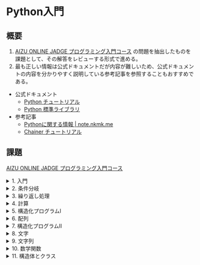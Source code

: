# Python入門

## 概要

1. [AIZU ONLINE JADGE プログラミング入門コース][1] の問題を抽出したものを課題として、その解答をレビューする形式で進める。
2. 最も正しい情報は公式ドキュメントだが内容が難しいため、公式ドキュメントの内容を分かりやすく説明している参考記事を参照することもおすすめである。
* 公式ドキュメント
  - [Python チュートリアル][2]
  - [Python 標準ライブラリ][3]
* 参考記事
  - [Pythonに関する情報 | note.nkmk.me][4]
  - [Chainer チュートリアル][5]

[1]: https://onlinejudge.u-aizu.ac.jp/courses/lesson/2/ITP1/all
[2]: https://docs.python.org/ja/3.9/tutorial/index.html
[3]: https://docs.python.org/ja/3/library/index.html
[4]: https://note.nkmk.me/python/
[5]: https://tutorials.chainer.org/ja/tutorial.html


## 課題
[AIZU ONLINE JADGE プログラミング入門コース][1]

<details>
<summary>1. 入門</summary>

### 課題
- 1_A
- 1_B
- 1_C
- 1_D

### Pythonチュートリアル
* [3.1.1. 数](https://docs.python.org/ja/3/tutorial/introduction.html#numbers) 
* [7.1. 出力を見やすくフォーマットする](https://docs.python.org/ja/3/tutorial/inputoutput.html#fancier-output-formatting) 
* [4.8. 間奏曲: コーディングスタイル](https://docs.python.org/ja/3/tutorial/controlflow.html#intermezzo-coding-style) 

### 参考
* [【Python】競技プログラミング 基本入力まとめ - Qiita](https://qiita.com/ell/items/1f519aff0cdc3cf16284)
* [Pythonのf文字列（フォーマット済み文字列リテラル）の使い方 | note.nkmk.me](https://note.nkmk.me/python-f-strings/)
* [Pyhtonの算術演算子（四則演算、べき乗、リスト・文字列の結合など） | note.nkmk.me](https://note.nkmk.me/python-arithmetic-operator/)
* [Pythonでタプルやリストをアンパック（複数の変数に展開して代入） | note.nkmk.me](https://note.nkmk.me/python-tuple-list-unpack/)
- [Flake8 Rules](https://lintlyci.github.io/Flake8Rules/)

### 備考
* 早めにコーディングスタイルを身につけて欲しい。
</details>

<details>
<summary>2. 条件分岐</summary>

### 課題
- 2_A
- 2_B
- 2_C
- 2_D

### Pythonチュートリアル
* [4.1. if 文](https://docs.python.org/ja/3/tutorial/controlflow.html#if-statements) 

### 参考
* [Pythonのif文による条件分岐の書き方 | note.nkmk.me](https://note.nkmk.me/python-if-elif-else/)
</details>

<details>
<summary>3. 繰り返し処理</summary>

### 課題
- 3_A
- 3_B
- 3_C
- 3_D

### Pythonチュートリアル
* [4.2. for 文](https://docs.python.org/ja/3/tutorial/controlflow.html#for-statements) 
* [4.3. range() 関数](https://docs.python.org/ja/3/tutorial/controlflow.html#the-range-function)
* [4.4. break 文と continue 文とループの else 節](https://docs.python.org/ja/3/tutorial/controlflow.html#break-and-continue-statements-and-else-clauses-on-loops)
* [5.6. ループのテクニック](https://docs.python.org/ja/3/tutorial/datastructures.html#looping-techniques) 
### 参考
* [Pythonのfor文によるループ処理（range, enumerate, zipなど） | note.nkmk.me](https://note.nkmk.me/python-for-usage/)
### 備考
* while文の使用はなるべく避けて欲しい。
* AOJは一般的な競プロとは異なり、繰り返し文内で逐次的に結果を出力しても正解となる。
</details>

<details>
<summary>4. 計算</summary>

### 課題
- 4_A
- 4_B
- 4_C
- 4_D

### Pythonチュートリアル
- [数値と数学モジュール — Python 3.8.2 ドキュメント](https://docs.python.org/ja/3/library/numeric.html)
* [4.6. 関数を定義する](https://docs.python.org/ja/3/tutorial/controlflow.html#defining-functions) 
* [組み込み関数 — Python 3.8.2 ドキュメント](https://docs.python.org/ja/3/library/functions.html)
### 参考
* [Pythonの組み込み関数と標準ライブラリ、サードパーティライブラリ | note.nkmk.me](https://note.nkmk.me/python-built-in-standard-library-third-pary-library/)
* [Pythonで関数を定義・呼び出し（def, return） | note.nkmk.me](https://note.nkmk.me/python-function-def-return/)
</details>

<details>
<summary>5. 構造化プログラムI</summary>

### 課題
- なし
</details>

<details>
<summary>6. 配列</summary>

### 課題
- 6_A
- 6_B
- 6_C
### Pythonチュートリアル
- [5. データ構造 — Python 3.8.2 ドキュメント](https://docs.python.org/ja/3/tutorial/datastructures.html)
### 参考
- [Pythonのスライスによるリストや文字列の部分選択・代入 | note.nkmk.me](https://note.nkmk.me/python-slice-usage/)
- [リストに関する情報 | note.nkmk.me](https://note.nkmk.me/list/)
</details>

<details>
<summary>7. 構造化プログラムⅡ</summary>

### 課題
- 7_B
### Pythonチュートリアル
- [itertools — 効率的なループ実行のためのイテレータ生成関数 — Python 3.8.2 ドキュメント](https://docs.python.org/ja/3/library/itertools.html)
### 参考
- [Pythonで階乗、順列・組み合わせを計算、生成 | note.nkmk.me](https://note.nkmk.me/python-math-factorial-permutations-combinations/)
</details>

<details>
<summary>8. 文字</summary>

### 課題
- 8_B
- 8_C
- 8_D
### Pythonチュートリアル
なし
### 参考
- [Pythonで文字列を置換（replace, translate, re.sub, re.subn） | note.nkmk.me](https://note.nkmk.me/python-str-replace-translate-re-sub/)
- [PythonのCounterでリストの各要素の出現個数をカウント | note.nkmk.me](https://note.nkmk.me/python-collections-counter/)
- [Pythonのin演算子でリストなどに特定の要素が含まれるか判定 | note.nkmk.me](https://note.nkmk.me/python-in-basic/)
</details>

<details>
<summary>9. 文字列</summary>

### 課題
- なし
</details>

<details>
<summary>10. 数学関数</summary>

### 課題
- なし
</details>

<details>
<summary>11. 構造体とクラス</summary>

### 課題
- 11_A
- 11_C
- 11_D
### Pythonチュートリアル
なし
### 参考
- [2.9. クラス | Chainer チュートリアル](https://tutorials.chainer.org/ja/02_Basics_of_Python.html#%E3%82%AF%E3%83%A9%E3%82%B9)
### 備考
- 難しい。
- サイコロを転がす問題はfor文でしらみつぶしに解けば現実的な難易度になる。
- この章よりも、Numpy, Pandas課題の方が優先度は高いので飛ばしてもOK。
</details>
